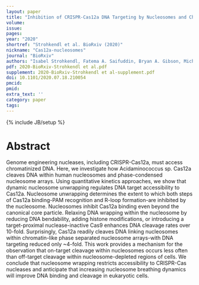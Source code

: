 ```yaml
---
layout: paper
title: "Inhibition of CRISPR-Cas12a DNA Targeting by Nucleosomes and Chromatin"
volume: 
issue:
pages:
year: "2020"
shortref: "Strohkendl et al. BioRxiv (2020)"
nickname: "Cas12a-nucleosomes"
journal: "BioRxiv"
authors: "Isabel Strohkendl, Fatema A. Saifuddin, Bryan A. Gibson, Michael K. Rosen, Rick Russell&dagger; & Ilya J. Finkelstein&dagger; (&dagger; co-corresponding)"
pdf: 2020-BioRxiv-Strohkendl et al.pdf
supplement: 2020-BioRxiv-Strohkendl et al-supplement.pdf 
doi: 10.1101/2020.07.18.210054
pmcid:
pmid: 
extra_text: ''
category: paper
tags:
---
```

{% include JB/setup %}

# Abstract
Genome engineering nucleases, including CRISPR-Cas12a, must access chromatinized DNA. Here, we investigate how Acidaminococcus sp. Cas12a cleaves DNA within human nucleosomes and phase-condensed nucleosome arrays. Using quantitative kinetics approaches, we show that dynamic nucleosome unwrapping regulates DNA target accessibility to Cas12a. Nucleosome unwrapping determines the extent to which both steps of Cas12a binding-PAM recognition and R-loop formation-are inhibited by the nucleosome. Nucleosomes inhibit Cas12a binding even beyond the canonical core particle. Relaxing DNA wrapping within the nucleosome by reducing DNA bendability, adding histone modifications, or introducing a target-proximal nuclease-inactive Cas9 enhances DNA cleavage rates over 10-fold. Surprisingly, Cas12a readily cleaves DNA linking nucleosomes within chromatin-like phase separated nucleosome arrays-with DNA targeting reduced only ~4-fold. This work provides a mechanism for the observation that on-target cleavage within nucleosomes occurs less often than off-target cleavage within nucleosome-depleted regions of cells. We conclude that nucleosome wrapping restricts accessibility to CRISPR-Cas nucleases and anticipate that increasing nucleosome breathing dynamics will improve DNA binding and cleavage in eukaryotic cells.